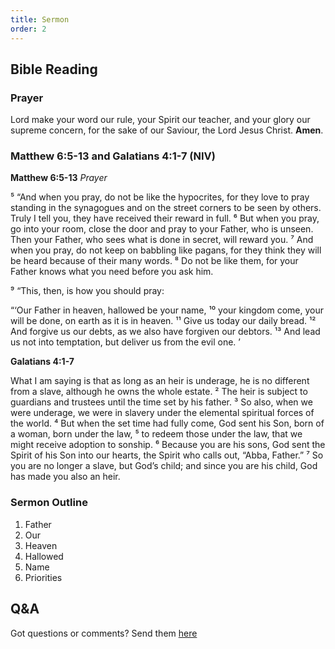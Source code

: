 ```yaml
---
title: Sermon 
order: 2
---
```


## Bible Reading

### Prayer
Lord make your word our rule, your Spirit our teacher, and your glory our supreme concern, for the sake of our Saviour, the Lord Jesus Christ. **Amen**.

### Matthew 6:5-13 and Galatians 4:1-7 (NIV)

**Matthew 6:5-13**
*Prayer*

⁵ “And when you pray, do not be like the hypocrites, for they love to pray standing in the synagogues and on the street corners to be seen by others. Truly I tell you, they have received their reward in full. ⁶ But when you pray, go into your room, close the door and pray to your Father, who is unseen. Then your Father, who sees what is done in secret, will reward you. ⁷ And when you pray, do not keep on babbling like pagans, for they think they will be heard because of their many words. ⁸ Do not be like them, for your Father knows what you need before you ask him.

⁹ “This, then, is how you should pray:

“‘Our Father in heaven,
hallowed be your name,
¹⁰ your kingdom come,
your will be done,
on earth as it is in heaven.
¹¹ Give us today our daily bread.
¹² And forgive us our debts,
as we also have forgiven our debtors.
¹³ And lead us not into temptation, 
but deliver us from the evil one. ’

**Galatians 4:1-7**

What I am saying is that as long as an heir is underage, he is no different from a slave, although he owns the whole estate. ² The heir is subject to guardians and trustees until the time set by his father. ³ So also, when we were underage, we were in slavery under the elemental spiritual forces of the world. ⁴ But when the set time had fully come, God sent his Son, born of a woman, born under the law, ⁵ to redeem those under the law, that we might receive adoption to sonship. ⁶ Because you are his sons, God sent the Spirit of his Son into our hearts, the Spirit who calls out, “Abba, Father.” ⁷ So you are no longer a slave, but God’s child; and since you are his child, God has made you also an heir.

### Sermon Outline
1. Father
2. Our
3. Heaven
4. Hallowed
5. Name
6. Priorities

## Q&A
Got questions or comments? Send them [here](https://tinyurl.com/SGHACQuestionsAnswers)
